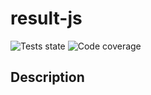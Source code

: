 # result-js

![Tests state](https://img.shields.io/badge/Tests-100%25:%207%20passed%20/%207-success)
![Code coverage](https://img.shields.io/badge/Code%20coverage-100%25:%20Statements%20100%25(28/28),%20Branches%20100%25(16/16),%20Functions%20100%25(13/13),%20Lines%20100%25(28/28)-success)

## Description
